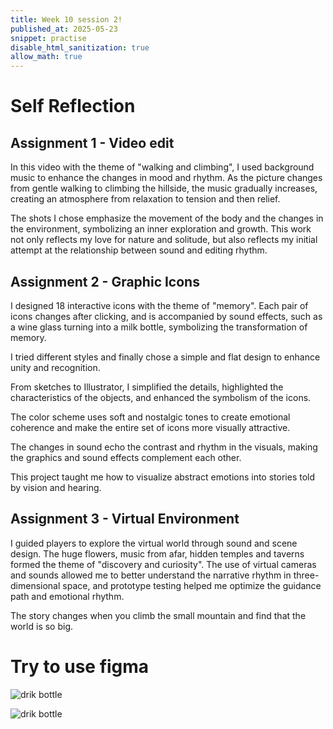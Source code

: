 ```yaml
---
title: Week 10 session 2!
published_at: 2025-05-23
snippet: practise
disable_html_sanitization: true
allow_math: true
---
```


# Self Reflection

## Assignment 1 - Video edit

In this video with the theme of "walking and climbing", I used background music to enhance the changes in mood and rhythm. As the picture changes from gentle walking to climbing the hillside, the music gradually increases, creating an atmosphere from relaxation to tension and then relief. 

The shots I chose emphasize the movement of the body and the changes in the environment, symbolizing an inner exploration and growth. This work not only reflects my love for nature and solitude, but also reflects my initial attempt at the relationship between sound and editing rhythm.

## Assignment 2 - Graphic Icons

I designed 18 interactive icons with the theme of "memory". Each pair of icons changes after clicking, and is accompanied by sound effects, such as a wine glass turning into a milk bottle, symbolizing the transformation of memory.

I tried different styles and finally chose a simple and flat design to enhance unity and recognition.

From sketches to Illustrator, I simplified the details, highlighted the characteristics of the objects, and enhanced the symbolism of the icons.

The color scheme uses soft and nostalgic tones to create emotional coherence and make the entire set of icons more visually attractive.

The changes in sound echo the contrast and rhythm in the visuals, making the graphics and sound effects complement each other.

This project taught me how to visualize abstract emotions into stories told by vision and hearing.

## Assignment 3 - Virtual Environment

I guided players to explore the virtual world through sound and scene design. The huge flowers, music from afar, hidden temples and taverns formed the theme of "discovery and curiosity". The use of virtual cameras and sounds allowed me to better understand the narrative rhythm in three-dimensional space, and prototype testing helped me optimize the guidance path and emotional rhythm. 

The story changes when you climb the small mountain and find that the world is so big.

# Try to use figma

![drik bottle](week12/3.png)

![drik bottle](week12/6.png)
